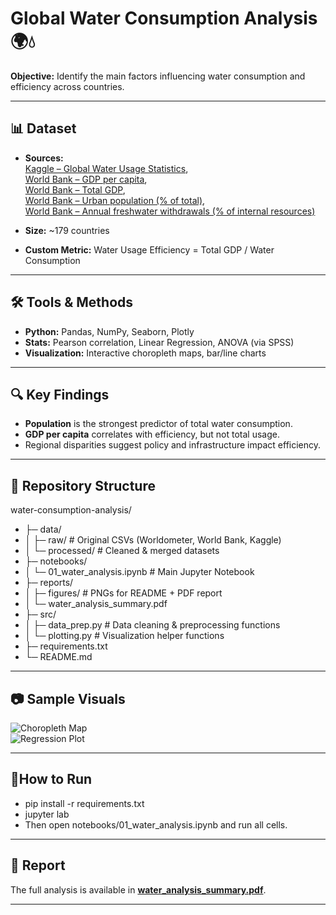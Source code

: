 # Global Water Consumption Analysis 🌍💧

**Objective:** Identify the main factors influencing water consumption and efficiency across countries.

---

## 📊 Dataset
- **Sources:**  
  [Kaggle – Global Water Usage Statistics](https://www.kaggle.com/datasets/shuvokumarbasak4004/global-water-usage-statistics),  
  [World Bank – GDP per capita](https://data.worldbank.org/indicator/NY.GDP.PCAP.CD),  
  [World Bank – Total GDP](https://data.worldbank.org/indicator/NY.GDP.MKTP.CD),  
  [World Bank – Urban population (% of total)](https://data.worldbank.org/indicator/SP.URB.TOTL.IN.ZS),  
  [World Bank – Annual freshwater withdrawals (% of internal resources)](https://data.worldbank.org/indicator/ER.H2O.FWIN.ZS)

- **Size:** ~179 countries
- **Custom Metric:** Water Usage Efficiency = Total GDP / Water Consumption

---

## 🛠️ Tools & Methods
- **Python:** Pandas, NumPy, Seaborn, Plotly
- **Stats:** Pearson correlation, Linear Regression, ANOVA (via SPSS)
- **Visualization:** Interactive choropleth maps, bar/line charts

---

## 🔍 Key Findings
- **Population** is the strongest predictor of total water consumption.
- **GDP per capita** correlates with efficiency, but not total usage.
- Regional disparities suggest policy and infrastructure impact efficiency.

---

## 📂 Repository Structure
water-consumption-analysis/
- ├─ data/
- │ ├─ raw/ # Original CSVs (Worldometer, World Bank, Kaggle)
- │ └─ processed/ # Cleaned & merged datasets
- ├─ notebooks/
- │ └─ 01_water_analysis.ipynb # Main Jupyter Notebook
- ├─ reports/
- │ ├─ figures/ # PNGs for README + PDF report
- │ └─ water_analysis_summary.pdf
- ├─ src/
- │ ├─ data_prep.py # Data cleaning & preprocessing functions
- │ └─ plotting.py # Visualization helper functions
- ├─ requirements.txt
- └─ README.md

---

## 📷 Sample Visuals
![Choropleth Map](reports/figures/water_map.png)  
![Regression Plot](reports/figures/regression_plot.png)

---

## 🚀How to Run
- pip install -r requirements.txt
- jupyter lab
- Then open notebooks/01_water_analysis.ipynb and run all cells.

---

## 📄 Report
The full analysis is available in [**water_analysis_summary.pdf**](reports/water_analysis_summary.pdf).

---
